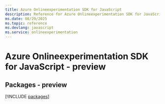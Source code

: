 ```yaml
---
title: Azure Onlineexperimentation SDK for JavaScript
description: Reference for Azure Onlineexperimentation SDK for JavaScript
ms.date: 08/29/2025
ms.topic: reference
ms.devlang: javascript
ms.service: onlineexperimentation
---
```

# Azure Onlineexperimentation SDK for JavaScript - preview
## Packages - preview
[!INCLUDE [packages](onlineexperimentation-index.md)]